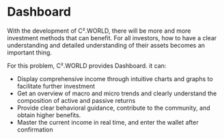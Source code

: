 # Dashboard

With the development of C².WORLD, there will be more and more investment methods that can benefit. For all investors, how to have a clear understanding and detailed understanding of their assets becomes an important thing.

For this problem, C².WORLD provides Dashboard. it can:

* Display comprehensive income through intuitive charts and graphs to facilitate further investment
* Get an overview of macro and micro trends and clearly understand the composition of active and passive returns
* Provide clear behavioral guidance, contribute to the community, and obtain higher benefits.
* Master the current income in real time, and enter the wallet after confirmation
